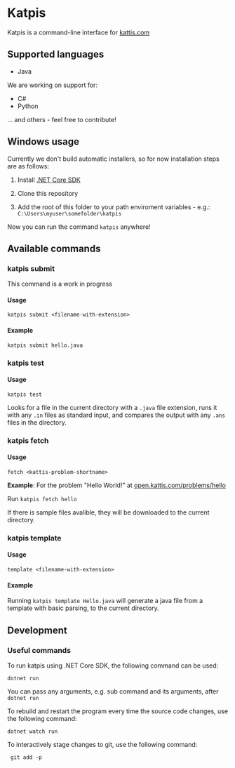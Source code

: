 # Katpis

Katpis is a command-line interface for [kattis.com](https://www.kattis.com/)

## Supported languages

- Java

We are working on support for:
- C#
- Python

 ... and others - feel free to contribute!

## Windows usage

Currently we don't build automatic installers, so for now installation steps are as follows:

1. Install [.NET Core SDK](https://dotnet.microsoft.com/download)

1. Clone this repository

1. Add the root of this folder to your path enviroment variables - e.g.: `C:\Users\myuser\somefolder\katpis`

Now you can run the command `katpis` anywhere!

## Available commands

### katpis submit
This command is  a work in progress

#### Usage

    katpis submit <filename-with-extension>

#### Example

    katpis submit hello.java

### katpis test

#### Usage

    katpis test

Looks for a file in the current directory with a `.java` file extension, runs it with any `.in` files as standard input, and compares the output with any `.ans` files in the directory.

### katpis fetch

#### Usage

    fetch <kattis-problem-shortname>

**Example**: For the problem "Hello World!" at [open.kattis.com/problems/hello](https://open.kattis.com/problems/hello)

Run `katpis fetch hello`

If there is sample files avalible, they will be downloaded to the current directory.

### katpis template

#### Usage

    template <filename-with-extension>

#### Example

Running `katpis template Hello.java` will generate a java file from a template with basic parsing, to the current directory.

## Development

### Useful commands

To run katpis using .NET Core SDK, the following command can be used:

```
dotnet run
```

You can pass any arguments, e.g. sub command and its arguments, after `dotnet run`

To rebuild and restart the program every time the source code changes, use the following command:

```
dotnet watch run
```

To interactively stage changes to git, use the following command:

```
 git add -p
```
